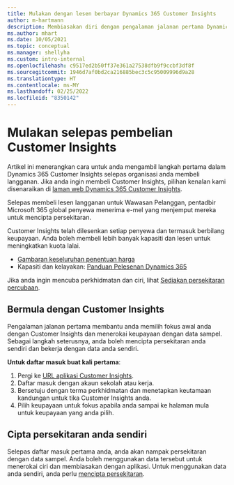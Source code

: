```yaml
---
title: Mulakan dengan lesen berbayar Dynamics 365 Customer Insights
author: m-hartmann
description: Membiasakan diri dengan pengalaman jalanan pertama Dynamics 365 Customer Insights dan menerokai keupayaannya.
ms.author: mhart
ms.date: 10/05/2021
ms.topic: conceptual
ms.manager: shellyha
ms.custom: intro-internal
ms.openlocfilehash: c9517ed2b50ff37e361a27538dfb9f9ccbf3df8f
ms.sourcegitcommit: 1946d7af0bd2ca216885bec3c5c95009996d9a28
ms.translationtype: HT
ms.contentlocale: ms-MY
ms.lasthandoff: 02/25/2022
ms.locfileid: "8350142"
---
```

# <a name="get-started-after-purchasing-customer-insights"></a>Mulakan selepas pembelian Customer Insights

Artikel ini menerangkan cara untuk anda mengambil langkah pertama dalam Dynamics 365 Customer Insights selepas organisasi anda membeli langganan. Jika anda ingin membeli Customer Insights, pilihan kenalan kami disenaraikan di [laman web Dynamics 365 Customer Insights](https://dynamics.microsoft.com/ai/customer-insights/). 

Selepas membeli lesen langganan untuk Wawasan Pelanggan, pentadbir Microsoft 365 global penyewa menerima e-mel yang menjemput mereka untuk mencipta persekitaran. 

Customer Insights telah dilesenkan setiap penyewa dan termasuk berbilang keupayaan. Anda boleh membeli lebih banyak kapasiti dan lesen untuk meningkatkan kuota lalai. 
- [Gambaran keseluruhan penentuan harga](https://dynamics.microsoft.com/ai/customer-insights/pricing/)
- Kapasiti dan kelayakan: [Panduan Pelesenan Dynamics 365](https://go.microsoft.com/fwlink/?LinkId=866544)

Jika anda ingin mencuba perkhidmatan dan ciri, lihat [Sediakan persekitaran percubaan](trial-signup.md).

## <a name="start-with-customer-insights"></a>Bermula dengan Customer Insights

Pengalaman jalanan pertama membantu anda memilih fokus awal anda dengan Customer Insights dan menerokai keupayaan dengan data sampel. Sebagai langkah seterusnya, anda boleh mencipta persekitaran anda sendiri dan bekerja dengan data anda sendiri.

**Untuk daftar masuk buat kali pertama**:

1. Pergi ke [URL aplikasi Customer Insights](https://home.ci.ai.dynamics.com).
1. Daftar masuk dengan akaun sekolah atau kerja. 
1. Bersetuju dengan terma perkhidmatan dan menetapkan keutamaan kandungan untuk tika Customer Insights anda.
1. Pilih keupayaan untuk fokus apabila anda sampai ke halaman mula untuk keupayaan yang anda pilih.

## <a name="create-your-own-environment"></a>Cipta persekitaran anda sendiri

Selepas daftar masuk pertama anda, anda akan nampak persekitaran dengan data sampel. Anda boleh menggunakan data tersebut untuk menerokai ciri dan membiasakan dengan aplikasi. Untuk menggunakan data anda sendiri, anda perlu [mencipta persekitaran](audience-insights/get-started-paid.md).



